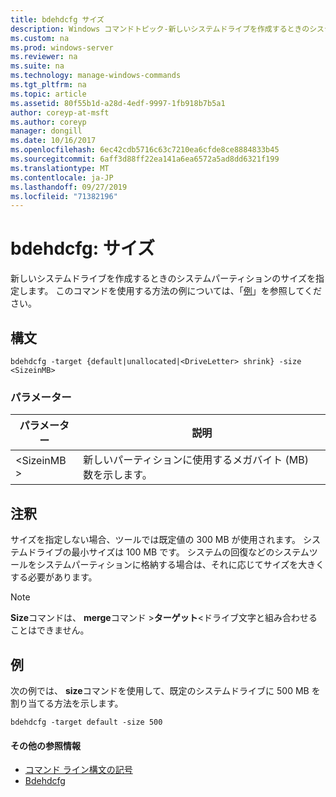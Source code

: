 ```yaml
---
title: bdehdcfg サイズ
description: Windows コマンドトピック-新しいシステムドライブを作成するときのシステムパーティションのサイズを指定します。
ms.custom: na
ms.prod: windows-server
ms.reviewer: na
ms.suite: na
ms.technology: manage-windows-commands
ms.tgt_pltfrm: na
ms.topic: article
ms.assetid: 80f55b1d-a28d-4edf-9997-1fb918b7b5a1
author: coreyp-at-msft
ms.author: coreyp
manager: dongill
ms.date: 10/16/2017
ms.openlocfilehash: 6ec42cdb5716c63c7210ea6cfde8ce8884833b45
ms.sourcegitcommit: 6aff3d88ff22ea141a6ea6572a5ad8dd6321f199
ms.translationtype: MT
ms.contentlocale: ja-JP
ms.lasthandoff: 09/27/2019
ms.locfileid: "71382196"
---
```

# <a name="bdehdcfg-size"></a>bdehdcfg: サイズ



新しいシステムドライブを作成するときのシステムパーティションのサイズを指定します。 このコマンドを使用する方法の例については、「[例](#BKMK_Examples)」を参照してください。

## <a name="syntax"></a>構文

```
bdehdcfg -target {default|unallocated|<DriveLetter> shrink} -size <SizeinMB>
```

### <a name="parameters"></a>パラメーター

|パラメーター|説明|
|---------|-----------|
|\<SizeinMB >|新しいパーティションに使用するメガバイト (MB) 数を示します。|

## <a name="remarks"></a>注釈

サイズを指定しない場合、ツールでは既定値の 300 MB が使用されます。 システムドライブの最小サイズは 100 MB です。 システムの回復などのシステムツールをシステムパーティションに格納する場合は、それに応じてサイズを大きくする必要があります。

> [!NOTE]
> **Size**コマンドは、 **merge**コマンド >**ターゲット**\<ドライブ文字と組み合わせることはできません。

## <a name="BKMK_Examples"></a>例

次の例では、 **size**コマンドを使用して、既定のシステムドライブに 500 MB を割り当てる方法を示します。
```
bdehdcfg -target default -size 500
```

#### <a name="additional-references"></a>その他の参照情報

-   [コマンド ライン構文の記号](command-line-syntax-key.md)
-   [Bdehdcfg](bdehdcfg.md)